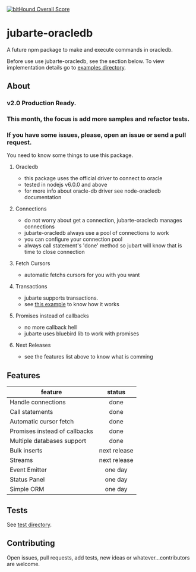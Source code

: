 [![bitHound Overall Score](https://www.bithound.io/github/rafael-pinho/jubarte-oracledb/badges/score.svg)](https://www.bithound.io/github/rafael-pinho/jubarte-oracledb)

# jubarte-oracledb
A future npm package to make and execute commands in oracledb.

Before use use jubarte-oracledb, see the section below. To view implementation details go to [examples directory](./examples). 

## About

### v2.0 Production Ready. ###

### This month, the focus is add more samples and refactor tests. ###

### If you have some issues, please, open an issue or send a pull request. ###

You need to know some things to use this package.

1. Oracledb
   * this package uses the official driver to connect to oracle
   * tested in nodejs v6.0.0 and above 
   * for more info about oracle-db driver see node-oracledb documentation

2. Connections
    * do not worry about get a connection, jubarte-oracledb manages connections
    * jubarte-oracledb always use a pool of connections to work
    * you can configure your connection pool
    * always call statement's 'done' method so jubart will know that is time to close connection

3. Fetch Cursors
    * automatic fetchs cursors for you with you want

4. Transactions
    * jubarte supports transactions.
    * see [this example](./examples/3-execute-many-procedures) to know how it works
    
5. Promises instead of callbacks
    * no more callback hell
    * jubarte uses bluebird lib to work with promises

6. Next Releases
    * see the features list above to know what is comming

## Features

| feature | status |
|---|:---:|
| Handle connections | done |
| Call statements | done |
| Automatic cursor fetch | done |
| Promises instead of callbacks | done |
| Multiple databases support | done |
| Bulk inserts | next release |
| Streams | next release |
| Event Emitter | one day |
| Status Panel | one day |
| Simple ORM | one day |

## Tests
See [test directory](test/).

## Contributing
Open issues, pull requests, add tests, new ideas or whatever...contributors are welcome.
